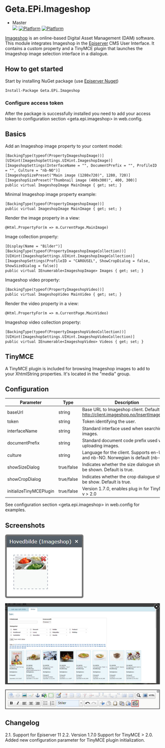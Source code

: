 # Geta.EPi.Imageshop

* Master<br>
![](http://tc.geta.no/app/rest/builds/buildType:(id:GetaPackages_EPiImageshop_00ci),branch:master/statusIcon)
[![Platform](https://img.shields.io/badge/Platform-.NET%204.6.1-blue.svg?style=flat)](https://msdn.microsoft.com/en-us/library/w0x726c2%28v=vs.110%29.aspx)
[![Platform](https://img.shields.io/badge/Episerver-%2011-orange.svg?style=flat)](http://world.episerver.com/cms/)

[Imageshop](http://www.imageshop.org) is an online-based Digital Asset Management (DAM) software. This module integrates Imageshop in the [Episerver](http://www.episerver.com) CMS User Interface. It contains a custom property and a TinyMCE plugin that launches the Imageshop image selection interface in a dialogue.

## How to get started

Start by installing NuGet package (use [Episerver Nuget](http://nuget.episerver.com))

    Install-Package Geta.EPi.Imageshop

### Configure access token

After the package is successfully installed you need to add your access token to configuration section &lt;geta.epi.imageshop&gt; in web.config.

## Basics

Add an Imageshop image property to your content model:

    [BackingType(typeof(PropertyImageshopImage))]
    [UIHint(ImageshopSettings.UIHint.ImageshopImage)]
    [ImageshopSettings(InterfaceName = "", DocumentPrefix = "", ProfileID = "", Culture = "nb-NO")]
    [ImageshopSizePreset("Main image (1280x720)", 1280, 720)]
    [ImageshopSizePreset("Thumbnail image (400x300)", 400, 300)]
    public virtual ImageshopImage MainImage { get; set; }

Minimal Imageshop image property example:

    [BackingType(typeof(PropertyImageshopImage))]
    public virtual ImageshopImage MainImage { get; set; }

Render the image property in a view:

    @Html.PropertyFor(m => m.CurrentPage.MainImage)
    
Image collection property:

    [Display(Name = "Bilder")]
    [BackingType(typeof(PropertyImageshopImageCollection))]
    [UIHint(ImageshopSettings.UIHint.ImageshopImageCollection)]
    [ImageshopSettings(ProfileID = "CAROUSEL", ShowCropDialog = false, ShowSizeDialog = false)]
    public virtual IEnumerable<ImageshopImage> Images { get; set; }

Imageshop video property:

	[BackingType(typeof(PropertyImageshopVideo))]
	public virtual ImageshopVideo MainVideo { get; set; }

Render the video property in a view:

	@Html.PropertyFor(m => m.CurrentPage.MainVideo)

Imageshop video collection property:

	[BackingType(typeof(PropertyImageshopVideoCollection))]
    [UIHint(ImageshopSettings.UIHint.ImageshopVideoCollection)]
	public virtual IEnumerable<ImageshopVideo> Videos { get; set; }

## TinyMCE

A TinyMCE plugin is included for browsing Imageshop images to add to your XhtmlString properties. It's located in the "media" group.

## Configuration

| Parameter		      		| Type       | Description                                                                      	|
| ------------------------- | ---------- | ------------------------------------------------------------------------------------ |
| baseUrl        			| string     | Base URL to Imageshop client. Default is http://client.imageshop.no/InsertImage.aspx |
| token          			| string     | Token identifying the user.                                                      	|
| interfaceName  			| string     | Standard interface used when searching images.                                  		|
| documentPrefix 			| string     | Standard document code prefix used when uploading images.                        	|
| culture        			| string     | Language for the client. Supports en-US and nb-NO. Norwegian is default (nb-NO). 	|
| showSizeDialog 			| true/false | Indicates whether the size dialogue should be shown. Default is true.            	|
| showCropDialog		 	| true/false | Indicates whether the crop dialogue should be show. Default is true.             	|
| initializeTinyMCEPlugin	| true/false | Version 1.7.0, enables plug in for TinyMCE v > 2.0						            |

See configuration section &lt;geta.epi.imageshop&gt; in web.config for examples.

## Screenshots

![ScreenShot](/docs/epi-dialogue.jpg)

![ScreenShot](/docs/imageshop-selection.jpg)

![ScreenShot](/docs/tinymce-plugin.jpg)

## Changelog
2.1. Support for Episerver 11
2.2. Version 1.7.0 Support for TinyMCE > 2.0. Added new configuration parameter for TinyMCE plugin initialization.
